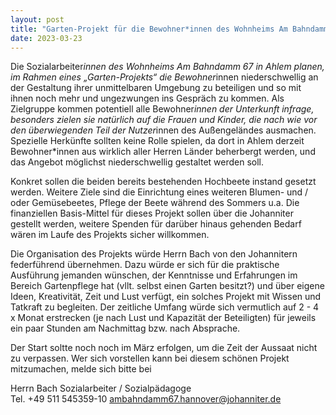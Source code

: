```yaml
---
layout: post
title: "Garten-Projekt für die Bewohner*innen des Wohnheims Am Bahndamm"
date: 2023-03-23
---
```


Die Sozialarbeiter*innen des Wohnheims Am Bahndamm 67 in Ahlem planen, im Rahmen eines „Garten-Projekts“ die Bewohner*innen niederschwellig an der Gestaltung ihrer unmittelbaren Umgebung zu beteiligen und so mit ihnen noch mehr und ungezwungen ins Gespräch zu kommen. Als Zielgruppe kommen potentiell alle Bewohner*innen der Unterkunft infrage, besonders zielen sie natürlich auf die Frauen und Kinder, die nach wie vor den überwiegenden Teil der Nutzer*innen des Außengeländes ausmachen. Spezielle Herkünfte sollten keine Rolle spielen, da dort in Ahlem derzeit Bewohner*innen aus wirklich aller Herren Länder beherbergt werden, und das Angebot möglichst niederschwellig gestaltet werden soll.

Konkret sollen die beiden bereits bestehenden Hochbeete instand gesetzt werden. Weitere Ziele sind  die Einrichtung eines weiteren Blumen- und / oder Gemüsebeetes, Pflege der Beete während des Sommers u.a. Die finanziellen Basis-Mittel für dieses Projekt sollen über die Johanniter gestellt werden, weitere Spenden für darüber hinaus gehenden Bedarf wären im Laufe des Projekts sicher willkommen.

Die Organisation des Projekts würde Herrn Bach von den Johannitern federführend übernehmen. Dazu würde er sich für die praktische Ausführung jemanden wünschen, der Kenntnisse und Erfahrungen im Bereich Gartenpflege hat (vllt. selbst einen Garten besitzt?) und über eigene Ideen, Kreativität, Zeit und Lust verfügt, ein solches Projekt mit Wissen und Tatkraft zu begleiten. Der zeitliche Umfang würde sich vermutlich auf 2 - 4 x  Monat erstrecken (je nach Lust und Kapazität der Beteiligten) für jeweils ein paar Stunden am Nachmittag bzw. nach Absprache. 

Der Start soltte noch noch im März erfolgen, um die Zeit der Aussaat nicht zu verpassen.
Wer sich vorstellen kann bei diesem schönen Projekt mitzumachen, melde sich bitte bei
 
Herrn Bach
Sozialarbeiter / Sozialpädagoge <br>
Tel.   +49 511 545359-10
ambahndamm67.hannover@johanniter.de

